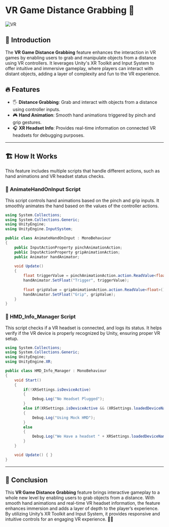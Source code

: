 # VR Game Distance Grabbing 🚀

![VR](https://user-images.githubusercontent.com/62818241/210204601-6ccb90cb-0f9e-428e-8a75-01b9e1e810ef.PNG)

## 📌 Introduction
The **VR Game Distance Grabbing** feature enhances the interaction in VR games by enabling users to grab and manipulate objects from a distance using VR controllers. It leverages Unity's XR Toolkit and Input System to offer intuitive and immersive gameplay, where players can interact with distant objects, adding a layer of complexity and fun to the VR experience.

## 🔥 Features
- 🖐️ **Distance Grabbing**: Grab and interact with objects from a distance using controller inputs.
- 🎮 **Hand Animation**: Smooth hand animations triggered by pinch and grip gestures.
- 🎧 **XR Headset Info**: Provides real-time information on connected VR headsets for debugging purposes.

---

## 🏗️ How It Works
This feature includes multiple scripts that handle different actions, such as hand animations and VR headset status checks.

### 📌 **AnimateHandOnInput Script**
This script controls hand animations based on the pinch and grip inputs. It smoothly animates the hand based on the values of the controller actions.

```csharp
using System.Collections;
using System.Collections.Generic;
using UnityEngine;
using UnityEngine.InputSystem;

public class AnimateHandOnInput : MonoBehaviour
{
    public InputActionProperty pinchAnimationAction;
    public InputActionProperty gripAnimationAction;
    public Animator handAnimator;
    
    void Update()
    {
        float triggerValue = pinchAnimationAction.action.ReadValue<float>();
        handAnimator.SetFloat("Trigger", triggerValue);
        
        float gripValue = gripAnimationAction.action.ReadValue<float>();
        handAnimator.SetFloat("Grip", gripValue);
    }
}
```

### 📌 **HMD_Info_Manager Script**
This script checks if a VR headset is connected, and logs its status. It helps verify if the VR device is properly recognized by Unity, ensuring proper VR setup.

```csharp
using System.Collections;
using System.Collections.Generic;
using UnityEngine;
using UnityEngine.XR;

public class HMD_Info_Manager : MonoBehaviour
{
    void Start()
    {
        if(!XRSettings.isDeviceActive)
        {
            Debug.Log("No Headset Plugged");
        }
        else if(XRSettings.isDeviceActive && (XRSettings.loadedDeviceName == "Mock HMD" || XRSettings.loadedDeviceName == "MockMDDisplay"))
        {
            Debug.Log("Using Mock HMD");
        }
        else
        {
            Debug.Log("We Have a headset " + XRSettings.loadedDeviceName);
        }
    }

    void Update() { }
}
```

---

## 🎯 Conclusion
This **VR Game Distance Grabbing** feature brings interactive gameplay to a whole new level by enabling users to grab objects from a distance. With smooth hand animations and real-time VR headset information, the feature enhances immersion and adds a layer of depth to the player’s experience. By utilizing Unity’s XR Toolkit and Input System, it provides responsive and intuitive controls for an engaging VR experience. 🚀🌟
